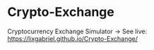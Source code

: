 # Crypto-Exchange
Cryptocurrency Exchange Simulator -> See live: https://lixgabriel.github.io/Crypto-Exchange/
